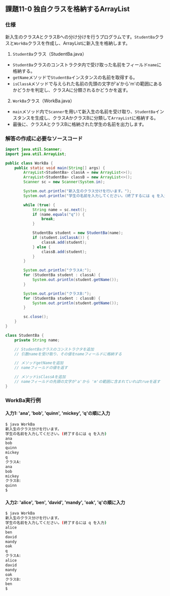 ## 課題11-0 独自クラスを格納するArrayList

### 仕様
新入生のクラスAとクラスBへの分け分けを行うプログラムです。`StudentBa`クラスと`WorkBa`クラスを作成し、ArrayListに新入生を格納します。
1. `StudentBa`クラス（StudentBa.java）
 - `StudentBa`クラスのコンストラクタ内で受け取った名前をフィールド`name`に格納する。
 - `getName`メソッドで`StudentBa`インスタンスの名前を取得する。
 - `isClassA`メソッドで与えられた名前の先頭の文字が'a'から'm'の範囲にあるかどうかを判定し、クラスAに分類されるかどうかを返す。

2. `WorkBa`クラス（WorkBa.java）
 - `main`メソッド内で`Scanner`を用いて新入生の名前を受け取り、`StudentBa`インスタンスを生成し、クラスAかクラスBに分類して`ArrayList`に格納する。
 - 最後に、クラスAとクラスBに格納された学生の名前を出力します。

### 解答の作成に必要なソースコード

```java
import java.util.Scanner;
import java.util.ArrayList;

public class WorkBa {
    public static void main(String[] args) {
        ArrayList<StudentBa> classA = new ArrayList<>();
        ArrayList<StudentBa> classB = new ArrayList<>();
        Scanner sc = new Scanner(System.in);

        System.out.println("新入生のクラス分けを行います。");
        System.out.println("学生の名前を入力してください。(終了するには q を入力)");

        while (true) {
            String name = sc.next();
            if (name.equals("q")) {
                break;
            }

            StudentBa student = new StudentBa(name);
            if (student.isClassA()) {
                classA.add(student);
            } else {
                classB.add(student);
            }
        }

        System.out.println("クラスA:");
        for (StudentBa student : classA) {
            System.out.println(student.getName());
        }

        System.out.println("クラスB:");
        for (StudentBa student : classB) {
            System.out.println(student.getName());
        }

        sc.close();
    }
}

class StudentBa {
    private String name;

    // StudentBaクラスのコンストラクタを追加
    // 引数nameを受け取り、その値をnameフィールドに格納する

    // メソッドgetNameを追加
    // nameフィールドの値を返す

    // メソッドisClassAを追加
    // nameフィールドの先頭の文字が'a'から 'm'の範囲に含まれていればtrueを返す
}
```

### WorkBa実行例

#### 入力1: 'ana', 'bob', 'quinn', 'mickey', 'q'の順に入力

```sh
$ java WorkBa
新入生のクラス分けを行います。
学生の名前を入力してください。(終了するには q を入力)
ana
bob
quinn
mickey
q
クラスA:
ana
bob
mickey
クラスB:
quinn
$
```

#### 入力2: 'alice', 'ben', 'david', 'mandy', 'oak', 'q'の順に入力

```sh
$ java WorkBa
新入生のクラス分けを行います。
学生の名前を入力してください。(終了するには q を入力)
alice
ben
david
mandy
oak
q
クラスA:
alice
david
mandy
oak
クラスB:
ben
$
```